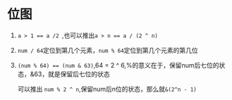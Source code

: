 # 位图

1. `a > 1 == a /2 `,也可以推出`a > n == a / (2 ^ n) `  

2. `num / 64`定位到第几个元素，`num % 64`定位到第几个元素的第几位

3. `(num % 64) == (num & 63)`,64 = 2 ^ 6,%的意义在于，保留num后七位的状态，&63，就是保留后七位的状态

   可以推出 `num % 2 ^ n`,保留num后n位的状态，那么就`&(2^n - 1)`